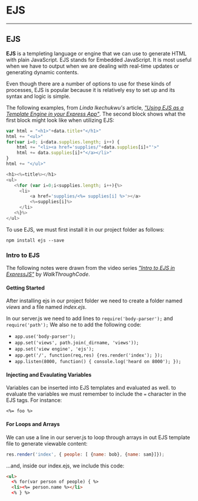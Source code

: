 # EJS
---
## EJS

**EJS** is a templeting language or engine that we can use to generate HTML with plain JavaScript. EJS stands for Embedded JavaScript. It is most useful when we have to output when we are dealing with real-time updates or generating dynamic contents.

Even though there are a number of options to use for these kinds of processes, EJS is popular because it is relatively esy to set up and its syntax and logic is simple.

The following examples, from *Linda Ikechukwu's* article, [*"Using EJS as a Template Engine in your Express App"*](https://medium.com/@Linda_Ikechukwu/https-medium-com-linda-ikechukwu-using-ejs-as-a-template-engine-in-your-express-app-cb3d82c15e17). The second block shows what the first block might look like when utilizing EJS:

```JavaScript
var html = "<h1>"+data.title+"</h1>"
html += "<ul>"
for(var i=0; i<data.supplies.length; i++) {
    html += "<li><a href='supplies/"+data.supplies[i]+"'>"
    html += data.supplies[i]+"</a></li>"
}
html += "</ul>"
```

```JavaScript
<h1><%=title%></h1>
<ul>
   <%for (var i=0;i<supplies.length; i++){%>
     <li>
         <a href='supplies/<%= supplies[i] %>'></a>
         <%=supplies[i]%>
     </li>
   <%}%>
</ul>
```

To use EJS, we must first install it in our project folder as follows:

```
npm install ejs --save
```

### Intro to EJS

The following notes were drawn from the video series [*"Intro to EJS in ExpressJS"*](https://www.youtube.com/playlist?list=PL7sCSgsRZ-slYARh3YJIqPGZqtGVqZRGt) by *WalkThroughCode*.

#### Getting Started

After installing ejs in our project folder we need to create a folder named *views* and a file named *index.ejs*.

In our server.js we need to add lines to `require('body-parser');` and `require('path');` We also ne to add the following code:
- `app.use('body-parser');`
- `app.set('views', path.join(_dirname, 'views'));`
- `app.set('view engine', 'ejs');`
- `app.get('/', function(req,res) {res.render('index');
});`
- `app.listen(8000, function() { console.log('heard on 8000');
});`

#### Injecting and Evaulating Variables

Variables can be inserted into EJS templates and evaluated as well. to evaluate the variables we must remember to include the `=` character in the EJS tags. For instance:
```
<%= foo %>
```

#### For Loops and Arrays

We can use a line in our server.js to loop through arrays in out EJS template file to generate viewable content:
```JavaScript
res.render('index', { people: [ {name: bob}, {name: sam}]});
```

...and, inside our index.ejs, we include this code:
```html
<ul>
  <% for(var person of people) { %>
  <li><%= person.name %></li>
  <% } %>
```


